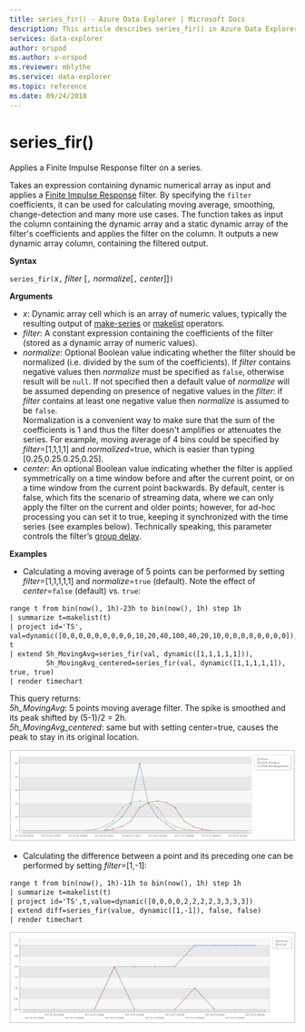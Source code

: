 ```yaml
---
title: series_fir() - Azure Data Explorer | Microsoft Docs
description: This article describes series_fir() in Azure Data Explorer.
services: data-explorer
author: orspod
ms.author: v-orspod
ms.reviewer: mblythe
ms.service: data-explorer
ms.topic: reference
ms.date: 09/24/2018
---
```

# series_fir()

Applies a Finite Impulse Response filter on a series.  

Takes an expression containing dynamic numerical array as input and applies a [Finite Impulse Response](https://en.wikipedia.org/wiki/Finite_impulse_response) filter. By specifying the `filter` coefficients, it can be used for calculating moving average, smoothing, change-detection and many more use cases. The function takes as input the column containing the dynamic array and a static dynamic array of the filter's coefficients and applies the filter on the column. It outputs a new dynamic array column, containing the filtered output.  

**Syntax**

`series_fir(`*x*`,` *filter* [`,` *normalize*[`,` *center*]]`)`

**Arguments**

* *x*: Dynamic array cell which is an array of numeric values, typically the resulting output of [make-series](make-seriesoperator.md) or [makelist](makelist-aggfunction.md) operators.
* *filter*: A constant expression containing the coefficients of the filter (stored as a dynamic array of numeric values).
* *normalize*: Optional Boolean value indicating whether the filter should be normalized (i.e. divided by the sum of the coefficients). If *filter* contains negative values then *normalize* must be specified as `false`, otherwise result will be `null`. If not specified then a default value of *normalize* will be assumed depending on presence of negative values in the *filter*: if *filter* contains at least one negative value then *normalize* is assumed to be `false`.  
Normalization is a convenient way to make sure that the sum of the coefficients is 1 and thus the filter doesn't amplifies or attenuates the series. For example, moving average of 4 bins could be specified by *filter*=[1,1,1,1] and *normalized*=true, which is easier than typing [0.25,0.25.0.25,0.25].
* *center*: An optional Boolean value indicating whether the filter is applied symmetrically on a time window before and after the current point, or on a time window from the current point backwards. By default, center is false, which fits the scenario of streaming data, where we can only apply the filter on the current and older points; however, for ad-hoc processing you can set it to true, keeping it synchronized with the time series (see examples below). Technically speaking, this parameter controls the filter’s [group delay](https://en.wikipedia.org/wiki/Group_delay_and_phase_delay).

**Examples**

* Calculating a moving average of 5 points can be performed by setting *filter*=[1,1,1,1,1] and *normalize*=`true` (default). Note the effect of *center*=`false` (default) vs. `true`:

```kusto
range t from bin(now(), 1h)-23h to bin(now(), 1h) step 1h
| summarize t=makelist(t)
| project id='TS', val=dynamic([0,0,0,0,0,0,0,0,0,10,20,40,100,40,20,10,0,0,0,0,0,0,0,0]), t
| extend 5h_MovingAvg=series_fir(val, dynamic([1,1,1,1,1])),
         5h_MovingAvg_centered=series_fir(val, dynamic([1,1,1,1,1]), true, true)
| render timechart
```

This query returns:  
*5h_MovingAvg*: 5 points moving average filter. The spike is smoothed and its peak shifted by (5-1)/2 = 2h.  
*5h_MovingAvg_centered*: same but with setting center=true, causes the peak to stay in its original location.

![alt text](./Images/samples/series-fir.png "series-fir")

* Calculating the difference between a point and its preceding one can be performed by setting *filter*=[1,-1]:

```kusto
range t from bin(now(), 1h)-11h to bin(now(), 1h) step 1h
| summarize t=makelist(t)
| project id='TS',t,value=dynamic([0,0,0,0,2,2,2,2,3,3,3,3])
| extend diff=series_fir(value, dynamic([1,-1]), false, false)
| render timechart
```

![alt text](./Images/samples/series-fir2.png "series-fir2")